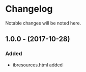 # Changelog
Notable changes will be noted here.

## 1.0.0 - (2017-10-28)
### Added
- ibresources.html added
